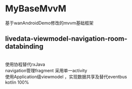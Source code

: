# MyBaseMvvM
基于wanAndroidDemo修改的mvvm基础框架
## livedata-viewmodel-navigation-room-databinding
<br/>
使用协程替代rxJava
<br/>
navigation管理fragment 采用单一activity
<br/>
使用Application级viewmodel ，实现数据共享及替代eventbus
<br/>
kotlin 100%
